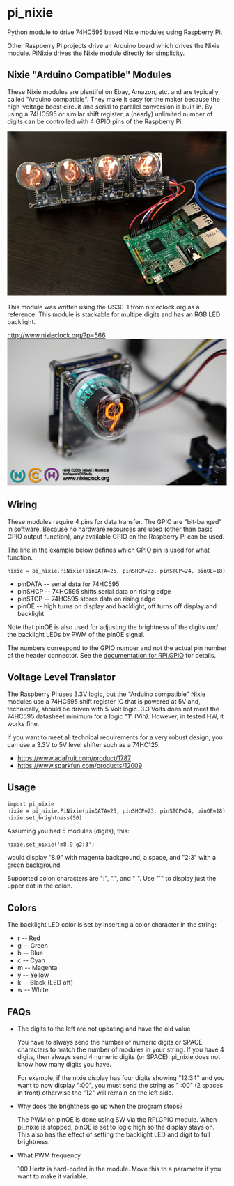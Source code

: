 # pi_nixie
Python module to drive 74HC595 based Nixie modules using Raspberry Pi.

Other Raspberry Pi projects drive an Arduino board which drives the Nixie module. PiNixie drives the Nixie module directly for simplicity.

## Nixie "Arduino Compatible" Modules

These Nixie modules are plentiful on Ebay, Amazon, etc. and are typically called "Arduino compatible". They make it easy for the maker because the high-voltage boost circuit and serial to parallel conversion is built in. By using a 74HC595 or similar shift register, a (nearly) unlimited number of digits can be controlled with 4 GPIO pins of the Raspberry Pi.

![PiNixie](PiNixie.jpg  "PiNixie")

This module was written using the QS30-1 from nixieclock.org as a reference. This module is stackable for multipe digits and has an RGB LED backlight.

http://www.nixieclock.org/?p=566
![Nixie Module](QS30-1%20Nixie%20Module%20for%20Arduino%20v2.jpg  "Nixie Module")

## Wiring

These modules require 4 pins for data transfer. The GPIO are "bit-banged" in software. Because no hardware resources are used (other than basic GPIO output function), any available GPIO on the Raspberry Pi can be used.

The line in the example below defines which GPIO pin is used for what function.

    nixie = pi_nixie.PiNixie(pinDATA=25, pinSHCP=23, pinSTCP=24, pinOE=18)

  * pinDATA -- serial data for 74HC595
  * pinSHCP -- 74HC595 shifts serial data on rising edge
  * pinSTCP -- 74HC595 stores data on rising edge
  * pinOE -- high turns on display and backlight, off turns off display and backlight
  
Note that pinOE is also used for adjusting the brightness of the digits *and* the backlight LEDs by PWM of the pinOE signal.

The numbers correspond to the GPIO number and not the actual pin number of the header connector. See the [documentation for RPi.GPIO](https://sourceforge.net/p/raspberry-gpio-python/wiki/BasicUsage/) for details.  


## Voltage Level Translator

The Raspberry Pi uses 3.3V logic, but the "Arduino compatible" Nixie modules use a 74HC595 shift register IC that is powered at 5V and, technically, should be driven with 5 Volt logic. 3.3 Volts does not meet the 74HC595 datasheet minimum for a logic "1" (Vih). However, in tested HW, it works fine.

If you want to meet all technical requirements for a very robust design, you can use a 3.3V to 5V level shifter such as a 74HC125.

  * https://www.adafruit.com/product/1787
  * https://www.sparkfun.com/products/12009



## Usage

    import pi_nixie
    nixie = pi_nixie.PiNixie(pinDATA=25, pinSHCP=23, pinSTCP=24, pinOE=18)
    nixie.set_brightness(50)

Assuming you had 5 modules (digits), this:

    nixie.set_nixie('m8.9 g2:3')

would display "8.9" with magenta background, a space, and "2:3" with a green background.

Supported colon characters are ":", ".", and "\`". Use "\`" to display just the upper dot in the colon.

## Colors

The backlight LED color is set by inserting a color character in the string:

  * r -- Red
  * g -- Green
  * b -- Blue
  * c -- Cyan
  * m -- Magenta
  * y -- Yellow
  * k -- Black (LED off)
  * w -- White
  
## FAQs

* The digits to the left are not updating and have the old value

    You have to always send the number of numeric digits or SPACE characters to match the number of modules in your string. If you have 4 digits, then always send 4 numeric digits (or SPACE). pi_nixie does not know how many digits you have.
    
    For example, if the nixie display has four digits showing "12:34" and you want to now display ":00", you must send the string as "  :00" (2 spaces in front) otherwise the "12" will remain on the left side.

* Why does the brightness go up when the program stops?

    The PWM on pinOE is done using SW via the RPi.GPIO module. When pi_nixie is stopped, pinOE is set to logic high so the display stays on. This also has the effect of setting the backlight LED and digit to full brightness.
  
* What PWM frequency
   
    100 Hertz is hard-coded in the module. Move this to a parameter if you want to make it variable.

